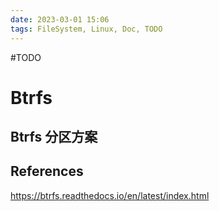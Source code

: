```yaml
---
date: 2023-03-01 15:06
tags: FileSystem, Linux, Doc, TODO
---
```


#TODO

# Btrfs

## Btrfs 分区方案

## References

<https://btrfs.readthedocs.io/en/latest/index.html>
